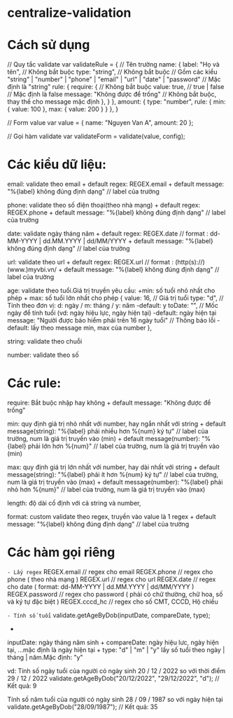 # centralize-validation


# Cách sử dụng
// Quy tắc validate
var validateRule = {
  // Tên trường
  name: {
    label: "Họ và tên", // Không bắt buộc
    type: "string", // Không bắt buộc
    // Gồm các kiểu "string" | "number" | "phone" | "email" | "url" | "date" | "password"
    // Mặc định là "string"
    rule: {
      require: { // Không bắt buộc
        value: true, // true | false
        // Mặc định là false
        message: "Không được để trống" // Không bắt buộc, thay thế cho message mặc định
      },
    }
  },
  amount: {
    type: "number",
    rule: {
      min: {
        value: 100
      },
      max: {
        value: 200
      }
    }
  },
}

// Form value
var value = { name: "Nguyen Van A", amount: 20 };

// Gọi hàm validate
var validateForm = validate(value, config);

# Các kiểu dữ liệu:
email: validate theo email +
  default regex: REGEX.email +
  default message: "%{label} không đúng định dạng" // label của trường

phone: validate theo số điện thoại(theo nhà mạng) +
  default regex: REGEX.phone +
  default message: "%{label} không đúng định dạng" // label của trường

date: validate ngày tháng năm +
  default regex: REGEX.date // format : dd-MM-YYYY | dd.MM.YYYY | dd/MM/YYYY
  +
  default message: "%{label} không đúng định dạng" // label của trường

url: validate theo url +
  default regex: REGEX.url // format : (http(s)://)(www.)myvbi.vn/
  +
  default message: "%{label} không đúng định dạng" // label của trường

age: validate theo tuổi.Giá trị truyền yêu cầu:
  +min: số tuổi nhỏ nhất cho phép +
  max: số tuổi lớn nhất cho phép {
    value: 16, // Giá trị tuổi
    type: "d", // Tính theo đơn vị:  d: ngày / m: tháng / y: năm	 -default: y
    toDate: "", // Mốc ngày để tính tuổi (vd: ngày hiệu lực, ngày hiện tại) -default: ngày hiện tại
    message: "Người được bảo hiểm phải trên 16 ngày tuổi" // Thông báo lỗi -default: lấy theo message min, max của number
  },

  string: validate theo chuỗi

number: validate theo số 


# Các rule:
require: Bắt buộc nhập hay không +
  default message: "Không được để trống"

min: quy định giá trị nhỏ nhất với number, hay ngắn nhất với string +
  default message(string): "%{label} phải nhiều hơn %{num} ký tự"
  // label của trường, num là giá trị truyền vào (min)
  +
  default message(number): "%{label} phải lớn hơn %{num}"
// label của trường, num là giá trị truyền vào (min)

max: quy định giá trị lớn nhất với number, hay dài nhất với string +
  default message(string): "%{label} phải ít hơn %{num} ký tự"
  // label của trường, num là giá trị truyền vào (max)
  +
  default message(number): "%{label} phải nhỏ hơn %{num}"
// label của trường, num là giá trị truyền vào (max)

length: độ dài cố định với cả string và number,

  format: custom validate theo regex, truyền vào value là 1 regex +
  default message: "%{label} không đúng định dạng"
// label của trường


# Các hàm gọi riêng
`- Lấy regex`
REGEX.email // regex cho email
REGEX.phone // regex cho phone ( theo nhà mạng )
REGEX.url // regex cho url
REGEX.date // regex cho date ( format: dd-MM-YYYY | dd.MM.YYYY | dd/MM/YYYY )
REGEX.password // regex cho password ( phải có chữ thường, chữ hoa, số và ký tự đặc biệt )
REGEX.cccd_hc // regex cho số CMT, CCCD, Hộ chiếu


`- Tính số tuổi`
validate.getAgeByDob(inputDate, compareDate, type);

+
inputDate: ngày tháng năm sinh +
  compareDate: ngày hiệu lưc, ngày hiện tại, ...mặc định là ngày hiện tại +
  type: "d" | "m" | "y"
lấy số tuổi theo ngày | tháng | năm.Mặc định: "y"

vd: Tính số ngày tuổi của người có ngày sinh 20 / 12 / 2022 so với thời điểm 29 / 12 / 2022
validate.getAgeByDob("20/12/2022", "29/12/2022", "d");
// Kết quả: 9

Tính số năm tuổi của người có ngày sinh 28 / 09 / 1987 so với ngày hiện tại
validate.getAgeByDob("28/09/1987");
// Kết quả: 35
